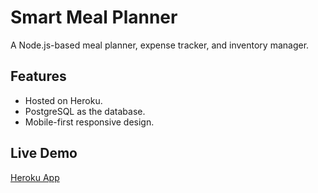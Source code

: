 # Smart Meal Planner
A Node.js-based meal planner, expense tracker, and inventory manager.

## Features
- Hosted on Heroku.
- PostgreSQL as the database.
- Mobile-first responsive design.

## Live Demo
[Heroku App](https://smart-meal-planner.herokuapp.com/)